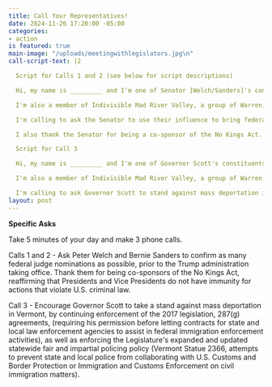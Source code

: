 ```yaml
---
title: Call Your Representatives!
date: 2024-11-26 17:20:00 -05:00
categories:
- action
is featured: true
main-image: "/uploads/meetingwithlegislators.jpg\n"
call-script-text: |2

  Script for Calls 1 and 2 (see below for script descriptions)

  Hi, my name is _________ and I'm one of Senator [Welch/Sanders]'s constituents. My zip code is ______.

  I'm also a member of Indivisible Mad River Valley, a group of Warren, VT residents who oppose Trump's agenda.

  I'm calling to ask the Senator to use their influence to bring federal judge nominations to the floor, and then stay in Washington to vote for as many as possible of those federal judges, prior to the Trump administration taking office.  Confirming federal judges who will defend our rights in the courts must be the Senator's most urgent priority.

  I also thank the Senator for being a co-sponsor of the No Kings Act.  No President or Vice President should be entitled to immunity from criminal prosecution for actions that violate the criminal laws of the United States.

  Script for Call 3

  Hi, my name is _________ and I'm one of Governor Scott's constituents. My zip code is ______.

  I'm also a member of Indivisible Mad River Valley, a group of Warren, VT residents who oppose Trump's agenda.

  I'm calling to ask Governor Scott to stand against mass deportation in Vermont.  I urge him to continue enforcement of the 2017 legislation 287(g) agreements, and Vermont Statute 2366 for fair and impartial policing. Immigrant workers are vital to all parts of our Vermont economy.
layout: post
---
```


**Specific Asks**

Take 5 minutes of your day and make 3 phone calls.
 
Calls 1 and 2 - Ask Peter Welch and Bernie Sanders to confirm as many federal judge nominations as possible, prior to the Trump administration taking office. 
Thank them for being co-sponsors of the No Kings Act, reaffirming that Presidents and Vice Presidents do not have immunity for actions that violate U.S. criminal law.

Call 3 - Encourage Governor Scott to take a stand against mass deportation in Vermont, by continuing enforcement of the 2017 legislation, 287(g) agreements, (requiring his permission before letting contracts for state and local law enforcement agencies to assist in federal immigration enforcement activities), as well as enforcing the Legislature's expanded and updated statewide fair and impartial policing policy (Vermont Statue 2366, attempts to prevent state and local police from collaborating with U.S. Customs and Border Protection or Immigration and Customs Enforcement on civil immigration matters).